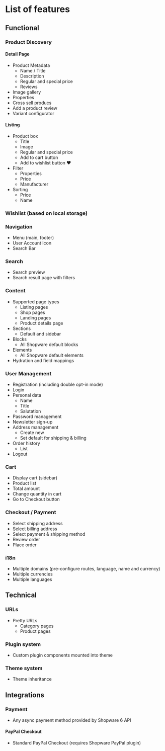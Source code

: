 # List of features

## Functional

### Product Discovery

#### Detail Page

 * Product Metadata
 	* Name / Title
 	* Description
 	* Regular and special price
	* Reviews
 * Image gallery
 * Properties
 * Cross sell producs
 * Add a product review
 * Variant configurator


#### Listing

 * Product box
 	* Title
 	* Image
 	* Regular and special price
 	* Add to cart button
	* Add to wishlist button :heart:
 * Filter
 	* Properties
 	* Price
 	* Manufacturer
 * Sorting
 	* Price
 	* Name

### Wishlist (based on local storage)

### Navigation

 * Menu (main, footer)
 * User Account Icon
 * Search Bar

### Search

 * Search preview
 * Search result page with filters

### Content

 * Supported page types
 	* Listing pages
 	* Shop pages
 	* Landing pages
	* Product details page
 * Sections
 	* Default and sidebar
 * Blocks
 	* All Shopware default blocks
 * Elements
 	* All Shopware default elements
 * Hydration and field mappings

### User Management

 * Registration (including double opt-in mode)
 * Login
 * Personal data
 	* Name
 	* Title
 	* Salutation
 * Password management
 * Newsletter sign-up
 * Address management
 	* Create new 
 	* Set default for shipping & billing
 * Order history
 	* List
 * Logout

### Cart

 * Display cart (sidebar)
 * Product list
 * Total amount
 * Change quantity in cart
 * Go to Checkout button

### Checkout / Payment

 * Select shipping address
 * Select billing address
 * Select payment & shipping method
 * Review order
 * Place order

### i18n

 * Multiple domains (pre-configure routes, language, name and currency)
 * Multiple currencies
 * Multiple languages

## Technical

### URLs

 * Pretty URLs
 	* Category pages
 	* Product pages

### Plugin system

 * Custom plugin components mounted into theme

### Theme system

 * Theme inheritance

## Integrations

### Payment
 * Any async payment method provided by Shopware 6 API

#### PayPal Checkout

 * Standard PayPal Checkout (requires Shopware PayPal plugin)
